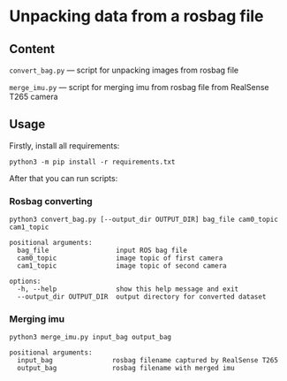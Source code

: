 # Unpacking data from a rosbag file

## Content

`convert_bag.py` — script for unpacking images from rosbag file

`merge_imu.py` — script for merging imu from rosbag file from RealSense T265 camera

## Usage

Firstly, install all requirements:
 ```shell
 python3 -m pip install -r requirements.txt
 ```

After that you can run scripts:

### Rosbag converting

```shell
python3 convert_bag.py [--output_dir OUTPUT_DIR] bag_file cam0_topic cam1_topic
```

```text
positional arguments:
  bag_file                 input ROS bag file
  cam0_topic               image topic of first camera
  cam1_topic               image topic of second camera

options:
  -h, --help               show this help message and exit
  --output_dir OUTPUT_DIR  output directory for converted dataset
```

### Merging imu

```shell
python3 merge_imu.py input_bag output_bag
```

```text
positional arguments:
  input_bag               rosbag filename captured by RealSense T265
  output_bag              rosbag filename with merged imu
```